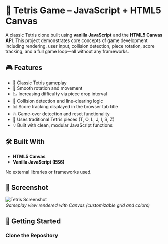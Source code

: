 # 🧱 Tetris Game – JavaScript + HTML5 Canvas

A classic Tetris clone built using **vanilla JavaScript** and the **HTML5 Canvas API**. This project demonstrates core concepts of game development including rendering, user input, collision detection, piece rotation, score tracking, and a full game loop—all without any frameworks.

## 🎮 Features

- 🎯 Classic Tetris gameplay
- 🔄 Smooth rotation and movement
- 📉 Increasing difficulty via piece drop interval
- 🧠 Collision detection and line-clearing logic
- 📊 Score tracking displayed in the browser tab title
- 💥 Game-over detection and reset functionality
- 🧩 Uses traditional Tetris pieces (T, O, L, J, I, S, Z)
- 💡 Built with clean, modular JavaScript functions

## 🛠️ Built With

- **HTML5 Canvas**
- **Vanilla JavaScript (ES6)**

No external libraries or frameworks used.

## 📸 Screenshot

![Tetris Screenshot](screenshots/tetris.png)  
*Gameplay view rendered with Canvas (customizable grid and colors)*

## 🚀 Getting Started

### Clone the Repository


